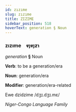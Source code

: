 ```yaml
---
id: zızıme
slug: zızıme
title: ZIZIME
sidebar_position: 518
hoverText: generation § Noun
---
```


### zızıme&emsp;<span kind="abugida">ⱴȷⱴȷƶɿ</span>

*generation* **§** Noun

**Verb**: to be a generation/era

**Noun**: generation/era

**Modifier**: generation/era-related

Ewe dzidzime /dʒɪ.dʒɪ.mɛ/

*Niger-Congo Language Family*